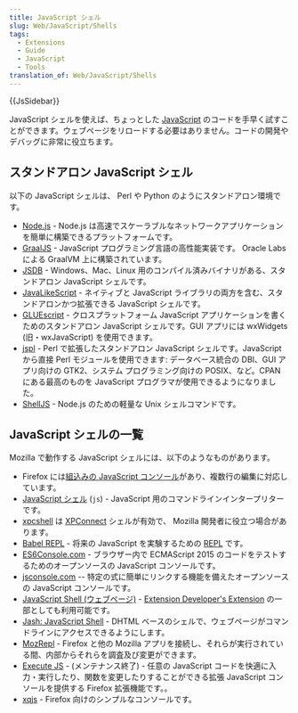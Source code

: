 ```yaml
---
title: JavaScript シェル
slug: Web/JavaScript/Shells
tags:
  - Extensions
  - Guide
  - JavaScript
  - Tools
translation_of: Web/JavaScript/Shells
---
```

{{JsSidebar}}

JavaScript シェルを使えば、ちょっとした [JavaScript](/ja/docs/Web/JavaScript) のコードを手早く試すことができます。ウェブページをリロードする必要はありません。コードの開発やデバッグに非常に役立ちます。

## スタンドアロン JavaScript シェル

以下の JavaScript シェルは、 Perl や Python のようにスタンドアロン環境です。

- [Node.js](http://nodejs.org/) - Node.js は高速でスケーラブルなネットワークアプリケーションを簡単に構築できるプラットフォームです。
- [GraalJS](https://www.graalvm.org/) - JavaScript プログラミング言語の高性能実装です。 Oracle Labs による GraalVM 上に構築されています。
- [JSDB](http://www.jsdb.org/) - Windows、Mac、Linux 用のコンパイル済みバイナリがある、スタンドアロン JavaScript シェルです。
- [JavaLikeScript](http://javalikescript.free.fr/) - ネイティブと JavaScript ライブラリの両方を含む、スタンドアロンかつ拡張できる JavaScript シェルです。
- [GLUEscript](http://gluescript.sourceforge.net/) - クロスプラットフォーム JavaScript アプリケーションを書くためのスタンドアロン JavaScript シェルです。GUI アプリには wxWidgets (旧・wxJavaScript) を使用できます。
- [jspl](http://jspl.msg.mx/) - Perl で拡張したスタンドアロン JavaScript シェルです。JavaScript から直接 Perl モジュールを使用できます: データベース統合の DBI、GUI アプリ向けの GTK2、システム プログラミング向けの POSIX、など。CPAN にある最高のものを JavaScript プログラマが使用できるようになりました。
- [ShellJS](http://shelljs.org) - Node.js のための軽量な Unix シェルコマンドです。

## JavaScript シェルの一覧

Mozilla で動作する JavaScript シェルには、以下のようなものがあります。

- Firefox には[組込みの JavaScript コンソール](/ja/docs/Tools/Web_Console/The_command_line_interpreter)があり、複数行の編集に対応しています。
- [JavaScript シェル](/ja/docs/Mozilla/Projects/SpiderMonkey/Introduction_to_the_JavaScript_shell) (`js`) - JavaScript 用のコマンドラインインタープリターです。
- [xpcshell](/ja/docs/Mozilla/XPConnect/xpcshell) は [XPConnect](/ja/docs/Mozilla/Tech/XPCOM/Language_bindings/XPConnect) シェルが有効で、 Mozilla 開発者に役立つ場合があります。
- [Babel REPL](http://babeljs.io/repl) - 将来の JavaScript を実験するための [REPL](https://en.wikipedia.org/wiki/REPL) です。
- [ES6Console.com](http://es6console.com) - ブラウザー内で ECMAScript 2015 のコードをテストするためのオープンソースの JavaScript コンソールです。
- [jsconsole.com](http://jsconsole.com/) -- 特定の式に簡単にリンクする機能を備えたオープンソースの JavaScript コンソールです。
- [JavaScript Shell (ウェブページ)](http://www.squarefree.com/shell/) - [Extension Developer's Extension](https://addons.mozilla.org/en-US/firefox/addon/7434) の一部としても利用可能です。
- [Jash: JavaScript Shell](http://billyreisinger.com/jash/) - DHTML ベースのシェルで、ウェブページがコマンドラインにアクセスできるようにします。
- [MozRepl](http://hyperstruct.net/projects/mozrepl) - Firefox と他の Mozilla アプリを接続し、それらが実行されている間、内部からそれらを調査及び変更ができます。
- [Execute JS](https://addons.mozilla.org/en-US/firefox/addon/execute-js/) - (メンテナンス終了) - 任意の JavaScript コードを快適に入力・実行したり、関数を変更したりすることができる拡張 JavaScript コンソールを提供する Firefox 拡張機能です。。
- [xqjs](https://addons.mozilla.org/addon/159546) - Firefox 向けのシンプルなコンソールです。

